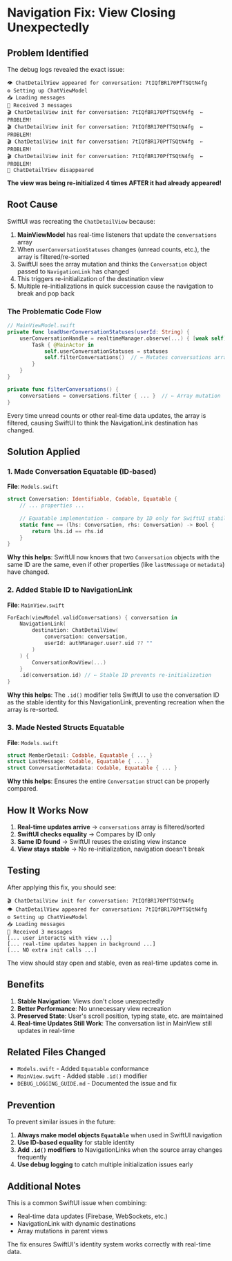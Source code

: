 # Navigation Fix: View Closing Unexpectedly

## Problem Identified

The debug logs revealed the exact issue:

```
👁️ ChatDetailView appeared for conversation: 7tIQfBR170PfTSQtN4fg
⚙️ Setting up ChatViewModel
📥 Loading messages
📨 Received 3 messages
🎬 ChatDetailView init for conversation: 7tIQfBR170PfTSQtN4fg  ← PROBLEM!
🎬 ChatDetailView init for conversation: 7tIQfBR170PfTSQtN4fg  ← PROBLEM!
🎬 ChatDetailView init for conversation: 7tIQfBR170PfTSQtN4fg  ← PROBLEM!
🎬 ChatDetailView init for conversation: 7tIQfBR170PfTSQtN4fg  ← PROBLEM!
👋 ChatDetailView disappeared
```

**The view was being re-initialized 4 times AFTER it had already appeared!**

## Root Cause

SwiftUI was recreating the `ChatDetailView` because:

1. **MainViewModel** has real-time listeners that update the `conversations` array
2. When `userConversationStatuses` changes (unread counts, etc.), the array is filtered/re-sorted
3. SwiftUI sees the array mutation and thinks the `Conversation` object passed to `NavigationLink` has changed
4. This triggers re-initialization of the destination view
5. Multiple re-initializations in quick succession cause the navigation to break and pop back

### The Problematic Code Flow

```swift
// MainViewModel.swift
private func loadUserConversationStatuses(userId: String) {
    userConversationHandle = realtimeManager.observe(...) { [weak self] data in
        Task { @MainActor in
            self.userConversationStatuses = statuses
            self.filterConversations()  // ← Mutates conversations array
        }
    }
}

private func filterConversations() {
    conversations = conversations.filter { ... }  // ← Array mutation
}
```

Every time unread counts or other real-time data updates, the array is filtered, causing SwiftUI to think the NavigationLink destination has changed.

## Solution Applied

### 1. Made Conversation Equatable (ID-based)

**File**: `Models.swift`

```swift
struct Conversation: Identifiable, Codable, Equatable {
    // ... properties ...
    
    // Equatable implementation - compare by ID only for SwiftUI stability
    static func == (lhs: Conversation, rhs: Conversation) -> Bool {
        return lhs.id == rhs.id
    }
}
```

**Why this helps**: SwiftUI now knows that two `Conversation` objects with the same ID are the same, even if other properties (like `lastMessage` or `metadata`) have changed.

### 2. Added Stable ID to NavigationLink

**File**: `MainView.swift`

```swift
ForEach(viewModel.validConversations) { conversation in
    NavigationLink(
        destination: ChatDetailView(
            conversation: conversation,
            userId: authManager.user?.uid ?? ""
        )
    ) {
        ConversationRowView(...)
    }
    .id(conversation.id) // ← Stable ID prevents re-initialization
}
```

**Why this helps**: The `.id()` modifier tells SwiftUI to use the conversation ID as the stable identity for this NavigationLink, preventing recreation when the array is re-sorted.

### 3. Made Nested Structs Equatable

**File**: `Models.swift`

```swift
struct MemberDetail: Codable, Equatable { ... }
struct LastMessage: Codable, Equatable { ... }
struct ConversationMetadata: Codable, Equatable { ... }
```

**Why this helps**: Ensures the entire `Conversation` struct can be properly compared.

## How It Works Now

1. **Real-time updates arrive** → `conversations` array is filtered/sorted
2. **SwiftUI checks equality** → Compares by ID only
3. **Same ID found** → SwiftUI reuses the existing view instance
4. **View stays stable** → No re-initialization, navigation doesn't break

## Testing

After applying this fix, you should see:

```
🎬 ChatDetailView init for conversation: 7tIQfBR170PfTSQtN4fg
👁️ ChatDetailView appeared for conversation: 7tIQfBR170PfTSQtN4fg
⚙️ Setting up ChatViewModel
📥 Loading messages
📨 Received 3 messages
[... user interacts with view ...]
[... real-time updates happen in background ...]
[... NO extra init calls ...]
```

The view should stay open and stable, even as real-time updates come in.

## Benefits

1. **Stable Navigation**: Views don't close unexpectedly
2. **Better Performance**: No unnecessary view recreation
3. **Preserved State**: User's scroll position, typing state, etc. are maintained
4. **Real-time Updates Still Work**: The conversation list in MainView still updates in real-time

## Related Files Changed

- `Models.swift` - Added `Equatable` conformance
- `MainView.swift` - Added stable `.id()` modifier
- `DEBUG_LOGGING_GUIDE.md` - Documented the issue and fix

## Prevention

To prevent similar issues in the future:

1. **Always make model objects `Equatable`** when used in SwiftUI navigation
2. **Use ID-based equality** for stable identity
3. **Add `.id()` modifiers** to NavigationLinks when the source array changes frequently
4. **Use debug logging** to catch multiple initialization issues early

## Additional Notes

This is a common SwiftUI issue when combining:
- Real-time data updates (Firebase, WebSockets, etc.)
- NavigationLink with dynamic destinations
- Array mutations in parent views

The fix ensures SwiftUI's identity system works correctly with real-time data.


